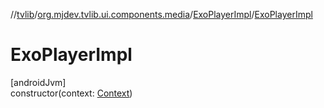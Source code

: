 //[tvlib](../../../index.md)/[org.mjdev.tvlib.ui.components.media](../index.md)/[ExoPlayerImpl](index.md)/[ExoPlayerImpl](-exo-player-impl.md)

# ExoPlayerImpl

[androidJvm]\
constructor(context: [Context](https://developer.android.com/reference/kotlin/android/content/Context.html))

